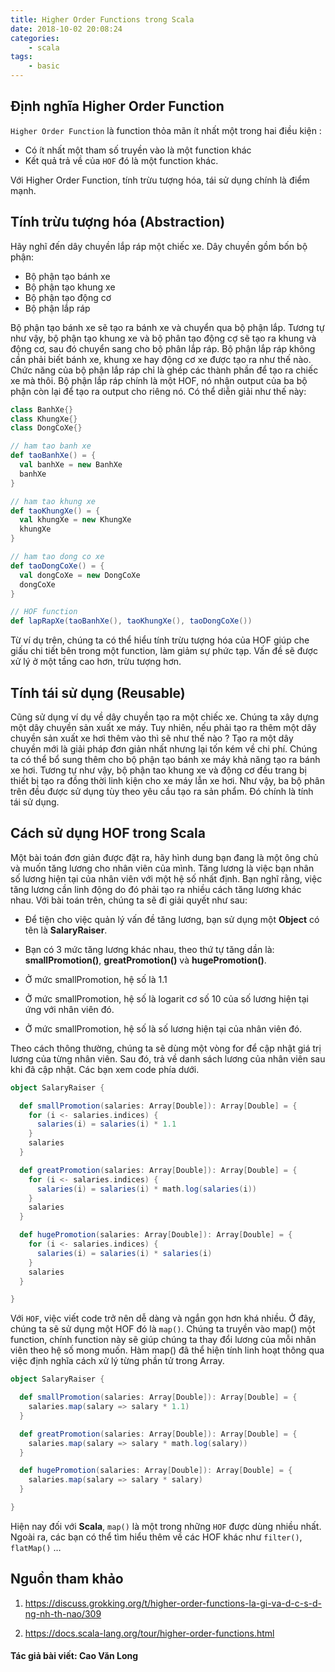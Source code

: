 ```yaml
---
title: Higher Order Functions trong Scala
date: 2018-10-02 20:08:24
categories: 
    - scala
tags: 
    - basic
---
```

## Định nghĩa Higher Order Function
`Higher Order Function` là function thỏa mãn ít nhất một trong hai điều kiện :
- Có ít nhất một tham số truyền vào là một function khác
- Kết quả trả về của `HOF` đó là một function khác.

Với Higher Order Function, tính trừu tượng hóa, tái sử dụng chính là điểm mạnh.

<!-- more -->

## Tính trừu tượng hóa (Abstraction) 
Hãy nghĩ đến dây chuyền lắp ráp một chiếc xe. Dây chuyền gồm bốn bộ phận:
- Bộ phận tạo bánh xe
- Bộ phận tạo khung xe
- Bộ phận tạo động cơ
- Bộ phận lắp ráp

Bộ phận tạo bánh xe sẽ tạo ra bánh xe và chuyển qua bộ phận lắp. Tương tự như vậy, bộ phận tạo khung xe và bộ phân tạo động cợ sẽ tạo ra khung và động cơ, sau đó chuyển sang cho bộ phân lắp ráp. Bộ phận lắp ráp không cần phải biết bánh xe, khung xe hay động cơ xe được tạo ra như thế nào. Chức năng của bộ phận lắp ráp chỉ là ghép các thành phần để tạo ra chiếc xe mà thôi. Bộ phận lắp ráp chính là một HOF, nó nhận output của ba bộ phận còn lại để tạo ra output cho riêng nó. Có thể diễn giải như thế này:

```scala
class BanhXe{} 
class KhungXe{} 
class DongCoXe{} 

// ham tao banh xe 
def taoBanhXe() = { 
  val banhXe = new BanhXe 
  banhXe 
} 

// ham tao khung xe 
def taoKhungXe() = { 
  val khungXe = new KhungXe 
  khungXe 
} 

// ham tao dong co xe 
def taoDongCoXe() = { 
  val dongCoXe = new DongCoXe 
  dongCoXe 
} 

// HOF function 
def lapRapXe(taoBanhXe(), taoKhungXe(), taoDongCoXe()) 
```

Từ ví dụ trên, chúng ta có thể hiểu tính trừu tượng hóa của HOF giúp che giấu chi tiết bên trong một function, làm giảm sự phức tạp. Vấn đề sẽ được xử lý ở một tầng cao hơn, trừu tượng hơn.
 
## Tính tái sử dụng (Reusable)
Cũng sử dụng ví dụ về dây chuyền tạo ra một chiếc xe. Chúng ta xây dựng một dây chuyền sản xuất xe máy. Tuy nhiên, nếu phải tạo ra thêm một dây chuyền sản xuất xe hơi thêm vào thì sẽ như thế nào ? Tạo ra một dây chuyền mới là giải pháp đơn giản nhất nhưng lại tốn kém về chi phí. Chúng ta có thể bổ sung thêm cho bộ phận tạo bánh xe máy khả năng tạo ra bánh xe hơi. Tương tự như vậy, bộ phận tao khung xe và động cơ đều trang bị thiết bị tạo ra đồng thời linh kiện cho xe máy lẫn xe hơi. Như vậy, ba bộ phân trên đều được sử dụng tùy theo yêu cầu tạo ra sản phẩm. Đó chính là tính tái sử dụng.

## Cách sử dụng HOF trong Scala
Một bài toán đơn giản được đặt ra, hãy hình dung bạn đang là một ông chủ và muốn tăng lương cho nhân viên của mình. Tăng lương là việc bạn nhân số lương hiện tại của nhân viên với một hệ số nhất định. Bạn nghĩ rằng, việc tăng lương cần linh động do đó phải tạo ra nhiều cách tăng lương khác nhau. Với bài toán trên, chúng ta sẽ đi giải quyết như sau:

- Để tiện cho việc quản lý vấn đề tăng lương, bạn sử dụng một **Object** có tên là **SalaryRaiser**. 
- Bạn có 3 mức tăng lương khác nhau, theo thứ tự tăng dần là: **smallPromotion()**, **greatPromotion()** và **hugePromotion()**.

- Ở mức smallPromotion, hệ số là 1.1
- Ở mức smallPromotion, hệ số là logarit cơ số 10 của số lương hiện tại ứng với nhân viên đó.
- Ở mức smallPromotion, hệ số là số lương hiện tại của nhân viên đó.
 
Theo cách thông thường, chúng ta sẽ dùng một vòng for để cập nhật giá trị lương của từng nhân viên. Sau đó, trả về danh sách lương của nhân viên sau khi đã cập nhật. Các bạn xem code phía dưới.

```scala
object SalaryRaiser {

  def smallPromotion(salaries: Array[Double]): Array[Double] = {
    for (i <- salaries.indices) {
      salaries(i) = salaries(i) * 1.1
    }
    salaries
  }

  def greatPromotion(salaries: Array[Double]): Array[Double] = {
    for (i <- salaries.indices) {
      salaries(i) = salaries(i) * math.log(salaries(i))
    }
    salaries
  }

  def hugePromotion(salaries: Array[Double]): Array[Double] = {
    for (i <- salaries.indices) {
      salaries(i) = salaries(i) * salaries(i)
    }
    salaries
  }

}
```
 
Với `HOF`, việc viết code trở nên dễ dàng và ngắn gọn hơn khá nhiều. Ở đây, chúng ta sẽ sử dụng một HOF đó là `map()`. Chúng ta truyền vào map() một function, chính function này sẽ giúp chúng ta thay đổi lương của mỗi nhân viên theo hệ số  mong muốn.  Hàm map() đã thể hiện tính linh hoạt thông qua việc định nghĩa cách xử lý từng phần tử trong Array.

```scala
object SalaryRaiser {

  def smallPromotion(salaries: Array[Double]): Array[Double] = {
    salaries.map(salary => salary * 1.1)
  }

  def greatPromotion(salaries: Array[Double]): Array[Double] = {
    salaries.map(salary => salary * math.log(salary))
  }

  def hugePromotion(salaries: Array[Double]): Array[Double] = {
    salaries.map(salary => salary * salary)
  }

}
```

Hiện nay đối với **Scala**, `map()` là một trong những `HOF` được dùng nhiều nhất. Ngoài ra, các bạn có thể tìm hiểu thêm về các HOF khác như `filter()`, `flatMap()` …

## Nguồn tham khảo
1. https://discuss.grokking.org/t/higher-order-functions-la-gi-va-d-c-s-d-ng-nh-th-nao/309

2. https://docs.scala-lang.org/tour/higher-order-functions.html

#### Tác giả bài viết: Cao Văn Long